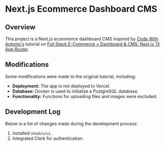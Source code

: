 # Next.js Ecommerce Dashboard CMS

## Overview

This project is a Next.js ecommerce dashboard CMS inspired by [Code With Antonio's](https://www.youtube.com/@codewithantonio) tutorial on [Full Stack E-Commerce + Dashboard & CMS: Next.js 13 App Router](https://www.youtube.com/watch?v=5miHyP6lExg&t=16208s).

## Modifications

Some modifications were made to the original tutorial, including:

- **Deployment:** The app is not deployed to Vercel.
- **Database:** Docker is used to initialize a PostgreSQL database.
- **Functionality:** Functions for uploading files and images were excluded.

## Development Log

Below is a list of changes made during the development process:

1. Installed `shadcn/ui`.
2. Integrated Clerk for authentication.
